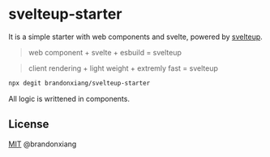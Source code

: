 # svelteup-starter

It is a simple starter with web components and svelte, powered by [svelteup](https://github.com/brandonxiang/svelteup).

> web component + svelte + esbuild = svelteup

> client rendering + light weight + extremly fast = svelteup

```bash
npx degit brandonxiang/svelteup-starter
```

All logic is writtened in components.

## License

[MIT](./LICENSE) @brandonxiang
